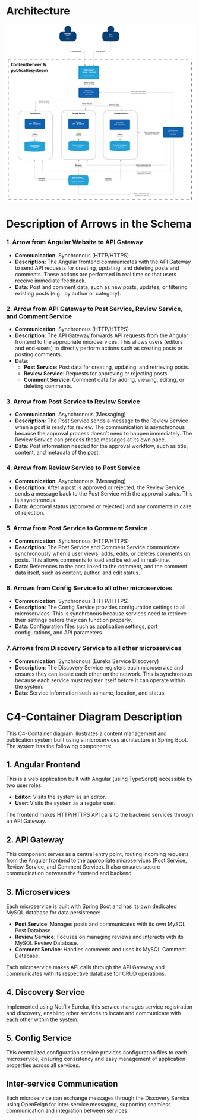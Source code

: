 # Architecture

![C4 container Diagram](C4-Containers.png)

# Description of Arrows in the Schema

### 1. **Arrow from Angular Website to API Gateway**

- **Communication**: Synchronous (HTTP/HTTPS)
- **Description**: The Angular frontend communicates with the API Gateway to send API requests for creating, updating, and deleting posts and comments. These actions are performed in real time so that users receive immediate feedback.
- **Data**: Post and comment data, such as new posts, updates, or filtering existing posts (e.g., by author or category).

### 2. **Arrow from API Gateway to Post Service, Review Service, and Comment Service**

- **Communication**: Synchronous (HTTP/HTTPS)
- **Description**: The API Gateway forwards API requests from the Angular frontend to the appropriate microservices. This allows users (editors and end-users) to directly perform actions such as creating posts or posting comments.
- **Data**:
  - **Post Service**: Post data for creating, updating, and retrieving posts.
  - **Review Service**: Requests for approving or rejecting posts.
  - **Comment Service**: Comment data for adding, viewing, editing, or deleting comments.

### 3. **Arrow from Post Service to Review Service**

- **Communication**: Asynchronous (Messaging)
- **Description**: The Post Service sends a message to the Review Service when a post is ready for review. The communication is asynchronous because the approval process doesn’t need to happen immediately. The Review Service can process these messages at its own pace.
- **Data**: Post information needed for the approval workflow, such as title, content, and metadata of the post.

### 4. **Arrow from Review Service to Post Service**

- **Communication**: Asynchronous (Messaging)
- **Description**: After a post is approved or rejected, the Review Service sends a message back to the Post Service with the approval status. This is asynchronous.
- **Data**: Approval status (approved or rejected) and any comments in case of rejection.

### 5. **Arrow from Post Service to Comment Service**

- **Communication**: Synchronous (HTTP/HTTPS)
- **Description**: The Post Service and Comment Service communicate synchronously when a user views, adds, edits, or deletes comments on posts. This allows comments to load and be edited in real-time.
- **Data**: References to the post linked to the comment, and the comment data itself, such as content, author, and edit status.

### 6. **Arrows from Config Service to all other microservices**

- **Communication**: Synchronous (HTTP/HTTPS)
- **Description**: The Config Service provides configuration settings to all microservices. This is synchronous because services need to retrieve their settings before they can function properly.
- **Data**: Configuration files such as application settings, port configurations, and API parameters.

### 7. **Arrows from Discovery Service to all other microservices**

- **Communication**: Synchronous (Eureka Service Discovery)
- **Description**: The Discovery Service registers each microservice and ensures they can locate each other on the network. This is synchronous because each service must register itself before it can operate within the system.
- **Data**: Service information such as name, location, and status.

# C4-Container Diagram Description

This C4-Container diagram illustrates a content management and publication system built using a microservices architecture in Spring Boot. The system has the following components:

## 1. Angular Frontend

This is a web application built with Angular (using TypeScript) accessible by two user roles:

- **Editor**: Visits the system as an editor.
- **User**: Visits the system as a regular user.

The frontend makes HTTP/HTTPS API calls to the backend services through an API Gateway.

## 2. API Gateway

This component serves as a central entry point, routing incoming requests from the Angular frontend to the appropriate microservices (Post Service, Review Service, and Comment Service). It also ensures secure communication between the frontend and backend.

## 3. Microservices

Each microservice is built with Spring Boot and has its own dedicated MySQL database for data persistence:

- **Post Service**: Manages posts and communicates with its own MySQL Post Database.
- **Review Service**: Focuses on managing reviews and interacts with its MySQL Review Database.
- **Comment Service**: Handles comments and uses its MySQL Comment Database.

Each microservice makes API calls through the API Gateway and communicates with its respective database for CRUD operations.

## 4. Discovery Service

Implemented using Netflix Eureka, this service manages service registration and discovery, enabling other services to locate and communicate with each other within the system.

## 5. Config Service

This centralized configuration service provides configuration files to each microservice, ensuring consistency and easy management of application properties across all services.

## Inter-service Communication

Each microservice can exchange messages through the Discovery Service using OpenFeign for inter-service messaging, supporting seamless communication and integration between services.
